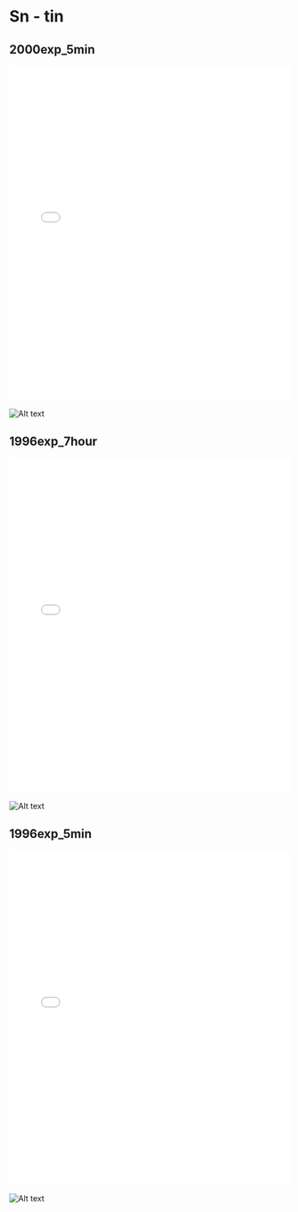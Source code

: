 # Sn - tin

## 2000exp_5min

<iframe src="../../html/Sn_2000exp_5min.html" width="100%" height="600px" frameborder="0"></iframe>

![Alt text](Sn_2000exp_5min.png)

## 1996exp_7hour

<iframe src="../../html/Sn_1996exp_7hour.html" width="100%" height="600px" frameborder="0"></iframe>

![Alt text](Sn_1996exp_7hour.png)

## 1996exp_5min

<iframe src="../../html/Sn_1996exp_5min.html" width="100%" height="600px" frameborder="0"></iframe>

![Alt text](Sn_1996exp_5min.png)

